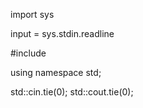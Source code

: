 <!-- Python fast input -->

import sys

input = sys.stdin.readline

<!-- C++ include vector -->

#include <vector>

using namespace std;

<!-- C++ fast IO -->

std::cin.tie(0);
std::cout.tie(0);
